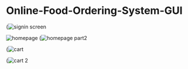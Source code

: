 # Online-Food-Ordering-System-GUI
(![signin screen](https://user-images.githubusercontent.com/100274164/233055127-9837d6e5-eab4-49af-8552-de174fcf758f.jpeg)

![homepage](https://user-images.githubusercontent.com/100274164/233055032-90ee126e-634a-43fd-b3e8-c405cc03a9c8.jpeg)
(![homepage part2](https://user-images.githubusercontent.com/100274164/233055284-8412039b-ea4e-44da-8281-52a1e78e743b.jpeg)

(![cart](https://user-images.githubusercontent.com/100274164/233055345-082cae13-efc8-4147-babf-2ad366054ead.jpeg)

(![cart 2](https://user-images.githubusercontent.com/100274164/233055422-294ab77b-3603-4a3b-9c27-e507c8598b07.jpeg)

